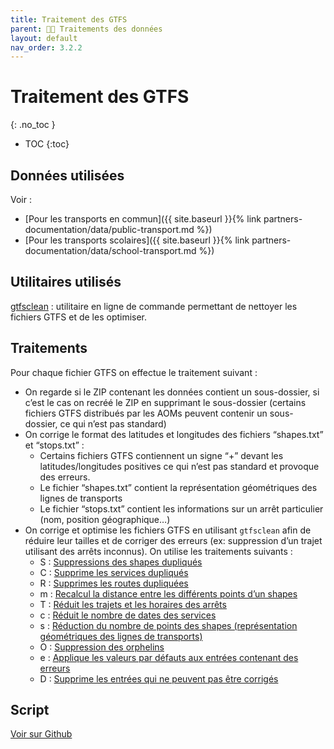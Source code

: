 ```yaml
---
title: Traitement des GTFS
parent: 🧑‍🎨 Traitements des données
layout: default
nav_order: 3.2.2
---
```


# Traitement des GTFS
{: .no_toc }

- TOC
{:toc}

## Données utilisées

Voir : 

- [Pour les transports en commun]({{ site.baseurl }}{% link partners-documentation/data/public-transport.md %})
- [Pour les transports scolaires]({{ site.baseurl }}{% link partners-documentation/data/school-transport.md %})

## Utilitaires utilisés

[gtfsclean](https://github.com/public-transport/gtfsclean) : utilitaire en ligne de commande permettant de nettoyer les fichiers GTFS et de les optimiser.

## Traitements

Pour chaque fichier GTFS on effectue le traitement suivant :

- On regarde si le ZIP contenant les données contient un sous-dossier, si c’est le cas on recréé le ZIP en supprimant le sous-dossier (certains fichiers GTFS distribués par les AOMs peuvent contenir un sous-dossier, ce qui n’est pas standard)
- On corrige le format des latitudes et longitudes des fichiers “shapes.txt” et “stops.txt” :
    - Certains fichiers GTFS contiennent un signe “+” devant les latitudes/longitudes positives ce qui n’est pas standard et provoque des erreurs.
    - Le fichier “shapes.txt” contient la représentation géométriques des lignes de transports
    - Le fichier “stops.txt” contient les informations sur un arrêt particulier (nom, position géographique…)
- On corrige et optimise les fichiers GTFS en utilisant `gtfsclean` afin de réduire leur tailles et de corriger des erreurs (ex: suppression d’un trajet utilisant des arrêts inconnus). On utilise les traitements suivants :
    - S : [Suppressions des shapes dupliqués](https://github.com/public-transport/gtfsclean?tab=readme-ov-file#shape-duplicate-remover)
    - C : [Supprime les services dupliqués](https://github.com/public-transport/gtfsclean?tab=readme-ov-file#service-duplicate-remover)
    - R : [Supprimes les routes dupliquées](https://github.com/public-transport/gtfsclean?tab=readme-ov-file#route-duplicate-remover)
    - m : [Recalcul la distance entre les différents points d’un shapes](https://github.com/public-transport/gtfsclean?tab=readme-ov-file#shape-remeasurer)
    - T : [Réduit les trajets et les horaires des arrêts](https://github.com/public-transport/gtfsclean?tab=readme-ov-file#tripstop-times-minimizer)
    - c : [Réduit le nombre de dates des services](https://github.com/public-transport/gtfsclean?tab=readme-ov-file#service-minimizer)
    - s : [Réduction du nombre de points des shapes (représentation géométriques des lignes de transports)](https://github.com/public-transport/gtfsclean?tab=readme-ov-file#shape-duplicate-remover)
    - O : [Suppression des orphelins](https://github.com/public-transport/gtfsclean?tab=readme-ov-file#orphan-remover)
    - e : [Applique les valeurs par défauts aux entrées contenant des erreurs](https://github.com/public-transport/gtfsclean?tab=readme-ov-file#set-erroneous-values-to-standard-defaults)
    - D : [Supprime les entrées qui ne peuvent pas être corrigés](https://github.com/public-transport/gtfsclean?tab=readme-ov-file#drop-erroneous-entries)

## Script

[Voir sur Github](https://github.com/mission-apprentissage/c-est-qui-le-pro/blob/main/tools/isochrones/graphhopper/scripts/gtfs.py)